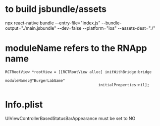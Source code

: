 # to build jsbundle/assets

npx react-native bundle --entry-file="index.js" --bundle-output="./main.jsbundle" --dev=false --platform="ios" --assets-dest="./"


# moduleName refers to the RNApp name
    RCTRootView *rootView = [[RCTRootView alloc] initWithBridge:bridge
                                                     moduleName:@"BurgerLabGame"
                                              initialProperties:nil];

# Info.plist
UIViewControllerBasedStatusBarAppearance must be set to NO
